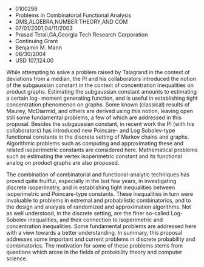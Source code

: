 
* 0100298
* Problems in Combinatorial Functional Analysis
* DMS,ALGEBRA,NUMBER THEORY,AND COM
* 07/01/2001,04/11/2003
* Prasad Tetali,GA,Georgia Tech Research Corporation
* Continuing Grant
* Benjamin M. Mann
* 06/30/2004
* USD 107,124.00

While attempting to solve a problem raised by Talagrand in the context of
deviations from a median, the PI and his collaborators introduced the notion of
the subgaussian constant in the context of concentration inequalities on product
graphs. Estimating the subgaussian constant amounts to estimating a certain log-
moment generating function, and is useful in establishing tight concentration
phenomenon on graphs. Some known (classical) results of Maurey, McDiarmid, and
others are derived using this notion, leaving open still some fundamental
problems, a few of which are addressed in this proposal. Besides the subgaussian
constant, in recent work the PI (with his collaborators) has introduced new
Poincare- and Log Sobolev-type functional constants in the discrete setting of
Markov chains and graphs. Algorithmic problems such as computing and
approximating these and related isoperimetric constants are considered here.
Mathematical problems such as estimating the vertex isoperimetric constant and
its functional analog on product graphs are also proposed.

The combination of combinatorial and functional-analytic techniques has proved
quite fruitful, especially in the last few years, in investigating discrete
isoperimetry, and in establishing tight inequalities between isoperimetric and
Poincare-type constants. These inequalities in turn were invaluable to problems
in extremal and probabilistic combinatorics, and to the design and analysis of
randomized and approximation algorithms. Not as well understood, in the discrete
setting, are the finer so-called Log-Sobolev inequalities, and their connection
to isoperimetric and concentration inequalities. Some fundamental problems are
addressed here with a view towards a better understanding. In summary, this
proposal addresses some important and current problems in discrete probability
and combinatorics. The motivation for some of these problems stems from
questions which arose in the fields of probability theory and computer science.

